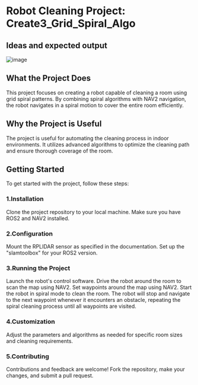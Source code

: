# Robot Cleaning Project: Create3_Grid_Spiral_Algo

## Ideas and expected output
![image](https://github.com/TienDaniel/Create3_Grid_Spiral_Algo/assets/168886746/ca18fe2e-1c62-4949-a8f5-6d6d8b3b0b5e)

## What the Project Does
This project focuses on creating a robot capable of cleaning a room using grid spiral patterns. By combining spiral algorithms with NAV2 navigation, the robot navigates in a spiral motion to cover the entire room efficiently.

## Why the Project is Useful
The project is useful for automating the cleaning process in indoor environments. It utilizes advanced algorithms to optimize the cleaning path and ensure thorough coverage of the room.

## Getting Started
To get started with the project, follow these steps:

### 1.Installation
Clone the project repository to your local machine.
Make sure you have ROS2 and NAV2 installed.
### 2.Configuration
Mount the RPLIDAR sensor as specified in the documentation.
Set up the "slamtoolbox" for your ROS2 version.
### 3.Running the Project
Launch the robot's control software.
Drive the robot around the room to scan the map using NAV2.
Set waypoints around the map using NAV2.
Start the robot in spiral mode to clean the room.
The robot will stop and navigate to the next waypoint whenever it encounters an obstacle, repeating the spiral cleaning process until all waypoints are visited.
### 4.Customization
Adjust the parameters and algorithms as needed for specific room sizes and cleaning requirements.
### 5.Contributing
Contributions and feedback are welcome! Fork the repository, make your changes, and submit a pull request.
